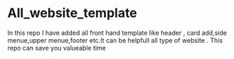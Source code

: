 # All_website_template
In this repo I have added all front hand template like header , card add,side menue,upper menue,footer etc.It can be helpfull all type of website . This repo can save you valueable time
